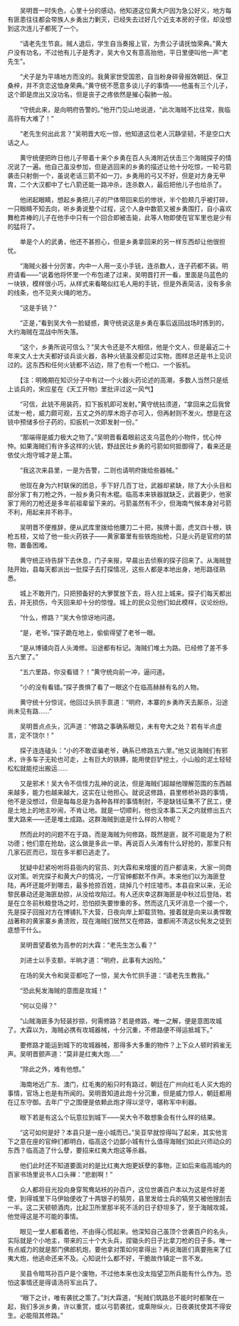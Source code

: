 　　吴明晋一时失色，心里十分的感动，他知道这位黄大户因为急公好义，地方每有匪患往往都会带族人乡勇出力剿灭，已经失去过好几个近支本房的子侄，却没想到这次连儿子都死了一个。

　　“请老先生节哀。贼人退后，学生自当奏报上官，为贵公子请抚恤荣典。”黄大户没有功名，不过他有儿子是秀才，吴大令又有意高抬他，平日里便叫他一声“老先生”。

　　“犬子是为平靖地方而没的。我黄家世受国恩，自当粉身碎骨报效朝廷、保卫桑梓，并不贪恋这恤身荣典。”黄守统不愿意多谈儿子的事情——他虽有三个儿子，这个即是庶出又没功名，但是丧子之疼依然是摧心裂肺一般。

　　“守统此来，是向明府告警的。”他开门见山地说道，“此次海贼不比往常，我临高将有大难了！”

　　“老先生何出此言？”吴明晋大吃一惊，他知道这位老人沉静坚韧，不是空口大话之人。

　　黄守统便把昨日他儿子带着十来个乡勇在百人头滩附近伏击三个海贼探子的情况说了一遍。他自己虽没参加，但是逃回来的乡勇的描述让他十分吃惊，一轮弓箭袭击只射倒一个，虽说老话三箭不如一刀，乡勇用的弓又不好，但是对方身无甲胄，二个大汉都中了七八箭还能一路冲杀，连杀数人，最后把他儿子也给杀了。

　　他闭起眼睛，想起乡勇把儿子的尸体带回来后的惨状，半个脸颊几乎被打碎，一只眼睛不知去向，听乡勇说整个过程，这个人身中数箭又被乡勇围打，自小喜欢舞枪弄棒的儿子在他手中只有一个回合即被击毙，此等人物即使在官军里也是少有的猛将了。

　　单是个人的武勇，他还不甚担心，但是乡勇拿回来的另一样东西却让他很担忧。

　　“海贼火器十分厉害，内中一人用一支小手铳，连杀数人，连子药都不装。明府请看——”说着他将怀里一个布包递了过来，吴明晋打开一看，里面是乌蓝色的一块铁，模样很小巧，从样式来看略似红毛人用的手铳，但是外表简洁，没有多余的线条，也不见夹火绳的地方。

　　“这是手铳？”

　　“正是，”看到吴大令一脸疑惑，黄守统说这是乡勇在事后返回战场时拣到的，大约海贼在混战中所失落。

　　“这个，乡勇所说可信么？”吴大令还是不大相信，他是个文人，但是最近二十年来文人士大夫都好谈兵谈火器，各种火铳虽没都见过实物，图样总还是书上见识过的。这东西和任何火铳都不沾边，除了也有一个枪口、一个扳机。

　　【注：明晚期在知识分子中有过一个火器火药论述的高潮，多数人当然只是纸上谈兵的，宋应星在《天工开物》里批评过这一风气】

　　“可信，此铳不用装药，扣下扳机即可发射。”黄守统拈须道，“拿回来之后我曾试发一枪，威力颇可观，五丈之外的厚木炮子亦可入，但再射则不发火。想是在这铳中预储多份子药的，扣扳机一次即发射一份。”

　　“那端得是威力极大之物了。”吴明晋看着眼前这支乌蓝色的小物件，忧心忡忡。如果海贼们有许多这样的火铳，野战民壮乡勇的弓箭如何抵御得了，看来还是依仗火炮守城才是上策。

　　“我这次来县里，一是为告警，二则也请明府拨给些器械。”

　　他现在身为六村联保的团总，手下好几百丁壮，武器却紧缺，除了大小头目和部分家丁有刀枪之外，一般乡勇只有木棍。临高本来铁器就缺乏，武器更少，他家家丁用的刀枪还是多年前祖辈留下来的。弓箭虽然有不少，但海南气候本身对弓箭不利，用起来并不称手。

　　吴明晋不便推辞，便从武库里拨给他腰刀二十把，挨牌十面，虎叉四十根，铁枪五枝，又给了他一些火药铁子——黄家寨里有些铁炮抬枪，只是火药是官府的禁物，置备困难。

　　黄守统正待告辞下去休息，门子来报，早晨出去侦察的探子回来了。从海贼登陆开始，县每天都派出一批探子去打探情况，这些人都是本地出身，地形路径熟悉。

　　城上不敢开门，只把预备好的大箩筐放下去，将人拉上城来。探子们每天都出去，并无损伤，今天回来却十分的惊惶。城上的民众见他们如此模样，议论纷纷。

　　“什么，修路？”吴大令惊讶地问道。

　　“是，老爷。”探子跪在地上，偷偷得望了老爷一眼。

　　“是从博铺向百人头滩修。沿途都有标记。海贼们堆土为路。已经修了差不多五六里了。”

　　“五六里路，你没看错？！”黄守统向前一冲，逼问道。

　　“小的没有看错。”探子畏惧了看了一眼这个在临高赫赫有名的人物。

　　黄守统十分惊诧，他回过头拱手禀道：“明府，本寨的乡勇昨天去厮杀，沿途尚未见有路……”

　　吴明晋点点头，沉声道：“修路之事确系眼见，未有夸大之处？若有半点虚言，定不饶尔！”

　　探子连连磕头：“小的不敢诓骗老爷，确系已修路五六里。”他又说海贼们有邪术，许多车子无轮也可走，上有巨大的铁膊，能用使巨铲挖土，小山般的泥土轻轻松松就能挖出搬运……

　　又是邪术！吴大令不信怪力乱神的说法，但是海贼们超越他理解范围的东西越来越多，能力也越来越大，这实在让他担心。就说这修路，县里修桥补路的事情，他不是没想过，但是每每总是为各种各样的事情制肘，不是缺钱征集不了民工，便是土地上的地主吵闹，不肯让地。就是一切顺利，他也没本事二天之内就修出五六里大路来——还是堆土成路。这群海贼到底是什么样的人物呢？

　　然而此时的问题不在于路，而是海贼为何修路，既然是匪，就不可能是为了积功德；他们意在抢劫，这么做是多此一举。再说百人头滩有什么好抢的，那里只有几家石匠而已，现在多半都已逃走了。

　　犹疑中赶紧吩咐将县衙内的官员、刘大霖和来增援的百户都请来，大家一同商议对策。听完探子和黄大户的情况，一厅官绅都默不作声。本来他们以为海匪登陆，再坏还能坏到哪去，最多抢掠百姓，烧掉几个村庄墟市。本县自宋以来，无论黎民暴动还是海匪劫掠，从没给攻陷过。有人还庆幸这群海匪是中秋过后登陆，若是在立冬前秋粮登场之时，恐怕损失要惨重的多。然而这几天坏消息一个接一个，先是探子回报对方在博铺扎下大营，日夜向岸上卸载货物。接着就是向来以勇悍敢战著称的黄家寨乡勇溃败，现在海贼们居然又在修路，谁都闹不清这伙髡发之徒到底想干什么。

　　吴明晋望着依为高参的刘大霖：“老先生怎么看？”

　　刘进士以手支额，半晌才道：“明府，此事有大凶险。”

　　在场的吴大令和吴亚都吃了一惊，吴大令忙拱手道：“请老先生教我。”

　　“恐此髡发海贼的意图是攻城！”

　　“何以见得？”

　　“山贼海匪多为轻装抄掠，何需修路？若是修路，唯一之解，便是意图攻城了。大霖以为，海贼必携有攻城器械，十分沉重，不修路便不得运抵城下。”

　　要修路才能运到城下的攻城器械，那得多大多重的物件？上下众人顿时鸦雀无声。吴明晋颤声道：“莫非是红夷大炮……”

　　“除此之外，难有他想。”

　　海南地近广东、澳门，红毛夷的船只时有路过，朝廷在广州向红毛人买大炮的事情，官场上也是有所闻的。吴明晋知道此炮十分沉重，但是威力惊人，朝廷都用在辽东守御。去年广宁之围便是依赖此炮才得以坚守，堪称军中利器。

　　眼下若是有这么个玩意拉到城下——吴大令不敢想象会有什么样的结果。

　　“这可如何是好？本县只是一座小城而已。”吴亚早就惊得叫了起来，其实他言下之意在座的官绅们都明白，临高这个边鄙小城有什么值得海贼们如此兴师动众的东西？临高造了什么孽，要招来红夷大炮这等杀器。

　　他们此时还不知道要面对的是比红夷大炮更妖孽的事物，正如后来临高城内的百家书场里说书人口头禅：“悲剧啊！”

　　众人都将目光投向身穿鸳鸯站袄的孙百户，这位世袭百户本以为这是件好差使，到得城里下马伊始便收了十两银子的犒劳，县里发给士兵的犒劳又被他搜刮去一半。这二天顿顿酒肉，比起卫所里那半死不活的日子舒坦多了，至于海贼攻城，他觉得这是不可能的事情。

　　眼见一堂人都看着他，不由得心慌起来。他深知自己虽顶个世袭百户的名头，实际就是个小地主，带来的三十个大头兵，捏锄头的日子比拿刀枪的日子多。唯一有点威力的就是那门佛郎机炮，要他拿对策如何拿得出？再说海匪们真要拖来了红夷大炮，他逃命还来不及。心知说什么都不好，干脆故作镇定一言不发。

　　吴县令暗骂孙百户是个废物，不过他本来也没太指望卫所兵能有什么作为。恐怕这事情还是得请汤将军出兵了。

　　“眼下之计，唯有袭扰之策了。”刘大霖道，“髡贼们筑路总不能时时都聚在一起，我们多派乡勇，许以重赏，或以弓箭袭扰，或乘隙纵火，日夜袭扰使其不得安生。必能阻其修路。”
